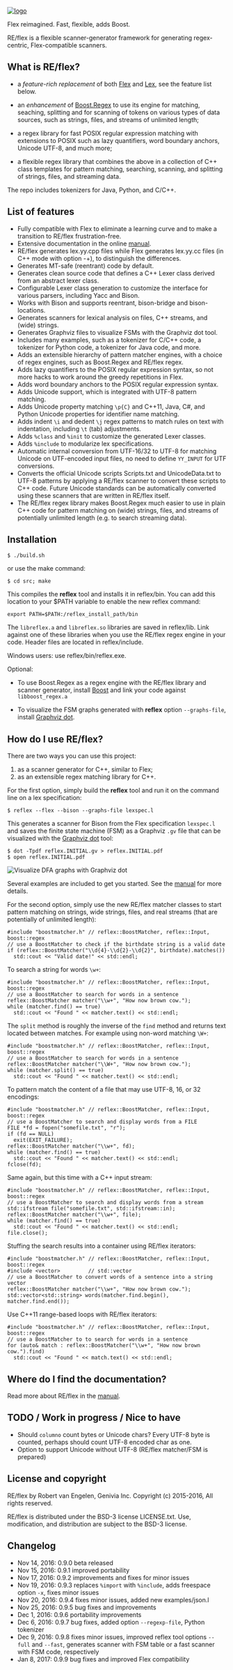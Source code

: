 
[![logo][logo-url]][reflex-url]

Flex reimagined.  Fast, flexible, adds Boost.

RE/flex is a flexible scanner-generator framework for generating regex-centric,
Flex-compatible scanners.


What is RE/flex?
----------------

* a *feature-rich replacement* of both [Flex](dinosaur.compilertools.net/#flex)
  and [Lex](dinosaur.compilertools.net/#lex), see the feature list below.

* an *enhancement* of [Boost.Regex](www.boost.org/libs/regex) to use its engine
  for matching, seaching, splitting and for scanning of tokens on various types
  of data sources, such as strings, files, and streams of unlimited length;

* a regex library for fast POSIX regular expression matching with extensions to
  POSIX such as lazy quantifiers, word boundary anchors, Unicode UTF-8, and
  much more;

* a flexible regex library that combines the above in a collection of C++ class
  templates for pattern matching, searching, scanning, and splitting of
  strings, files, and streaming data.

The repo includes tokenizers for Java, Python, and C/C++.


List of features
----------------

- Fully compatible with Flex to eliminate a learning curve and to make a
  transition to RE/flex frustration-free.
- Extensive documentation in the online [manual][manual-url].
- RE/flex generates lex.yy.cpp files while Flex generates lex.yy.cc files (in
  C++ mode with option -+), to distinguish the differences.
- Generates MT-safe (reentrant) code by default.
- Generates clean source code that defines a C++ Lexer class derived from an abstract lexer class.
- Configurable Lexer class generation to customize the interface for various parsers, including Yacc and Bison.
- Works with Bison and supports reentrant, bison-bridge and bison-locations.
- Generates scanners for lexical analysis on files, C++ streams, and (wide) strings.
- Generates Graphviz files to visualize FSMs with the Graphviz dot tool.
- Includes many examples, such as a tokenizer for C/C++ code, a tokenizer for Python code, a tokenizer for Java code, and more.
- Adds an extensible hierarchy of pattern matcher engines, with a choice of
  regex engines, such as Boost.Regex and RE/flex regex.
- Adds lazy quantifiers to the POSIX regular expression syntax, so not more
  hacks to work around the greedy repetitions in Flex.
- Adds word boundary anchors to the POSIX regular expression syntax.
- Adds Unicode support, which is integrated with UTF-8 pattern matching.
- Adds Unicode property matching `\p{C}` and C++11, Java, C#, and Python
  Unicode properties for identifier name matching.
- Adds indent `\i` and dedent `\j` regex patterns to match rules on text with
  indentation, including `\t` (tab) adjustments.
- Adds `%class` and `%init` to customize the generated Lexer classes.
- Adds `%include` to modularize lex specifications.
- Automatic internal conversion from UTF-16/32 to UTF-8 for matching Unicode on
  UTF-encoded input files, no need to define `YY_INPUT` for UTF conversions.
- Converts the official Unicode scripts Scripts.txt and UnicodeData.txt to
  UTF-8 patterns by applying a RE/flex scanner to convert these scripts to C++
  code.  Future Unicode standards can be automatically converted using these
  scanners that are written in RE/flex itself.
- The RE/flex regex library makes Boost.Regex much easier to use in plain C++
  code for pattern matching on (wide) strings, files, and streams of
  potentially unlimited length (e.g. to search streaming data).


Installation
------------

    $ ./build.sh

or use the make command:

    $ cd src; make

This compiles the **reflex** tool and installs it in reflex/bin.  You can add
this location to your $PATH variable to enable the new reflex command:

    export PATH=$PATH:/reflex_install_path/bin

The `libreflex.a` and `libreflex.so` libraries are saved in reflex/lib.  Link
against one of these libraries when you use the RE/flex regex engine in your
code.  Header files are located in reflex/include.

Windows users: use reflex/bin/reflex.exe.

Optional:

- To use Boost.Regex as a regex engine with the RE/flex library and scanner
  generator, install [Boost][boost-url] and link your code against
  `libboost_regex.a`

- To visualize the FSM graphs generated with **reflex** option `--graphs-file`,
  install [Graphviz dot][dot-url].


How do I use RE/flex?
---------------------

There are two ways you can use this project:

1. as a scanner generator for C++, similar to Flex;
2. as an extensible regex matching library for C++.

For the first option, simply build the **reflex** tool and run it on the
command line on a lex specification:

    $ reflex --flex --bison --graphs-file lexspec.l

This generates a scanner for Bison from the Flex specification `lexspec.l` and
saves the finite state machine (FSM) as a Graphviz `.gv` file that can be
visualized with the [Graphviz dot][dot-url] tool:

    $ dot -Tpdf reflex.INITIAL.gv > reflex.INITIAL.pdf
    $ open reflex.INITIAL.pdf

![Visualize DFA graphs with Graphviz dot][FSM-url]

Several examples are included to get you started.  See the [manual][manual-url]
for more details.

For the second option, simply use the new RE/flex matcher classes to start
pattern matching on strings, wide strings, files, and real streams (that are
potentially of unlimited length):

```{.cpp}
#include "boostmatcher.h" // reflex::BoostMatcher, reflex::Input, boost::regex
// use a BoostMatcher to check if the birthdate string is a valid date
if (reflex::BoostMatcher("\\d{4}-\\d{2}-\\d{2}", birthdate).matches())
  std::cout << "Valid date!" << std::endl;
```

To search a string for words `\w+`:

```{.cpp}
#include "boostmatcher.h" // reflex::BoostMatcher, reflex::Input, boost::regex
// use a BoostMatcher to search for words in a sentence
reflex::BoostMatcher matcher("\\w+", "How now brown cow.");
while (matcher.find() == true)
  std::cout << "Found " << matcher.text() << std::endl;
```

The `split` method is roughly the inverse of the `find` method and returns text
located between matches.  For example using non-word matching `\W+`:

```{.cpp}
#include "boostmatcher.h" // reflex::BoostMatcher, reflex::Input, boost::regex
// use a BoostMatcher to search for words in a sentence
reflex::BoostMatcher matcher("\\W+", "How now brown cow.");
while (matcher.split() == true)
  std::cout << "Found " << matcher.text() << std::endl;
```

To pattern match the content of a file that may use UTF-8, 16, or 32
encodings:

```{.cpp}
#include "boostmatcher.h" // reflex::BoostMatcher, reflex::Input, boost::regex
// use a BoostMatcher to search and display words from a FILE
FILE *fd = fopen("somefile.txt", "r");
if (fd == NULL)
  exit(EXIT_FAILURE);
reflex::BoostMatcher matcher("\\w+", fd);
while (matcher.find() == true)
  std::cout << "Found " << matcher.text() << std::endl;
fclose(fd);
```

Same again, but this time with a C++ input stream:

```{.cpp}
#include "boostmatcher.h" // reflex::BoostMatcher, reflex::Input, boost::regex
// use a BoostMatcher to search and display words from a stream
std::ifstream file("somefile.txt", std::ifstream::in);
reflex::BoostMatcher matcher("\\w+", file);
while (matcher.find() == true)
  std::cout << "Found " << matcher.text() << std::endl;
file.close();
```

Stuffing the search results into a container using RE/flex iterators:

```{.cpp}
#include "boostmatcher.h" // reflex::BoostMatcher, reflex::Input, boost::regex
#include <vector>         // std::vector
// use a BoostMatcher to convert words of a sentence into a string vector
reflex::BoostMatcher matcher("\\w+", "How now brown cow.");
std::vector<std::string> words(matcher.find.begin(), matcher.find.end());
```

Use C++11 range-based loops with RE/flex iterators:

```{.cpp}
#include "boostmatcher.h" // reflex::BoostMatcher, reflex::Input, boost::regex
// use a BoostMatcher to to search for words in a sentence
for (auto& match : reflex::BoostMatcher("\\w+", "How now brown cow.").find)
  std::cout << "Found " << match.text() << std::endl;
```


Where do I find the documentation?
----------------------------------

Read more about RE/flex in the [manual][manual-url].


TODO / Work in progress / Nice to have
--------------------------------------

- Should `columno` count bytes or Unicode chars? Every UTF-8 byte is counted, perhaps should count UTF-8 encoded char as one.
- Option to support Unicode without UTF-8 (RE/flex matcher/FSM is prepared)


License and copyright
---------------------

RE/flex by Robert van Engelen, Genivia Inc.
Copyright (c) 2015-2016, All rights reserved.   

RE/flex is distributed under the BSD-3 license LICENSE.txt.
Use, modification, and distribution are subject to the BSD-3 license.


Changelog
---------

- Nov 14, 2016: 0.9.0 beta released
- Nov 15, 2016: 0.9.1 improved portability
- Nov 17, 2016: 0.9.2 improvements and fixes for minor issues
- Nov 19, 2016: 0.9.3 replaces `%import` with `%include`, adds freespace option `-x`, fixes minor issues
- Nov 20, 2016: 0.9.4 fixes minor issues, added new examples/json.l
- Nov 25, 2016: 0.9.5 bug fixes and improvements
- Dec  1, 2016: 0.9.6 portability improvements
- Dec  6, 2016: 0.9.7 bug fixes, added option `--regexp-file`, Python tokenizer
- Dec  9, 2016: 0.9.8 fixes minor issues, improved reflex tool options `--full` and `--fast`, generates scanner with FSM table or a fast scanner with FSM code, respectively
- Jan  8, 2017: 0.9.9 bug fixes and improved Flex compatibility

[logo-url]: https://www.genivia.com/images/reflex-logo.png
[reflex-url]: https://www.genivia.com/get-reflex.html
[manual-url]: https://www.genivia.com/doc/reflex/html
[flex-url]: http://dinosaur.compilertools.net/#flex
[lex-url]: http://dinosaur.compilertools.net/#lex
[bison-url]: http://dinosaur.compilertools.net/#bison
[dot-url]: http://www.graphviz.org
[FSM-url]: https://www.genivia.com/images/reflex-FSM.png
[boost-url]: http://www.boost.org
